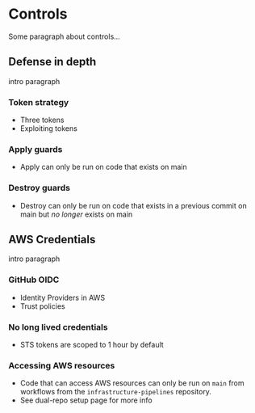 # Controls

Some paragraph about controls...

## Defense in depth

intro paragraph

### Token strategy

- Three tokens
- Exploiting tokens

### Apply guards

- Apply can only be run on code that exists on main

### Destroy guards

- Destroy can only be run on code that exists in a previous commit on main but _no longer_ exists on main

## AWS Credentials

intro paragraph

### GitHub OIDC

- Identity Providers in AWS
- Trust policies

### No long lived credentials

- STS tokens are scoped to 1 hour by default

### Accessing AWS resources

- Code that can access AWS resources can only be run on `main` from workflows from the `infrastructure-pipelines` repository.
- See dual-repo setup page for more info
